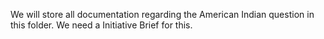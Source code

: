 We will store all documentation regarding the American Indian question in this folder.  We need a Initiative Brief for this.
